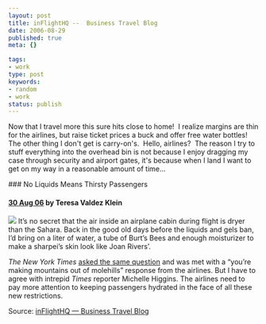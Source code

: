 ```yaml
---
layout: post
title: inFlightHQ --  Business Travel Blog
date: 2006-08-29
published: true
meta: {}

tags:
- work
type: post
keywords:
- random
- work
status: publish
---
```



Now that I travel more this sure hits close to home!  I realize margins are thin for the airlines, but raise ticket prices a buck and offer free water bottles!  The other thing I don't get is carry-on's.  Hello, airlines?  The reason I try to stuff everything into the overhead bin is not because I enjoy dragging my case through security and airport gates, it's because when I land I want to get on my way in a reasonable amount of time...

<!-- blockquote  -->### No Liquids Means Thirsty Passengers

#### [30 Aug 06](http://inflighthq.com/archives/2006/08/no_liquids_mean.htm) by Teresa Valdez Klein



[![](http://blog.andyeick.com/content/binary/WindowsLiveWriter/inFlightHQBusinessTravelBlog_8C2A/water%5B4%5D.jpg)](http://www.flickr.com/photos/73508025@N00/97272459) It’s no secret that the air inside an airplane cabin during flight is dryer than the Sahara. Back in the good old days before the liquids and gels ban, I’d bring on a liter of water, a tube of Burt’s Bees and enough moisturizer to make a sharpei’s skin look like Joan Rivers’.



_The New York Times_ [asked the same question](http://www.nytimes.com/2006/08/27/travel/27prac.html?ex=1314331200&en=5fe771b4d2a2af25&ei=5090&partner=rssuserland&emc=rss) and was met with a “you’re making mountains out of molehills” response from the airlines. But I have to agree with intrepid _Times_ reporter Michelle Higgins. The airlines need to pay more attention to keeping passengers hydrated in the face of all these new restrictions.

<!-- endblockquote  -->

Source: [inFlightHQ — Business Travel Blog](http://inflighthq.com/)

